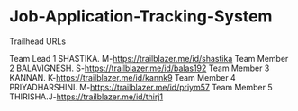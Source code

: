# Job-Application-Tracking-System

Trailhead URLs

Team Lead 1 SHASTIKA. M-https://trailblazer.me/id/shastika
Team Member 2 BALAVIGNESH. S-https://trailblazer.me/id/balas192
Team Member 3 KANNAN. K-https://trailblazer.me/id/kannk9
Team Member 4 PRIYADHARSHINI. M-https://trailblazer.me/id/priym57
Team Member 5 THIRISHA.J-https://trailblazer.me/id/thirj1

